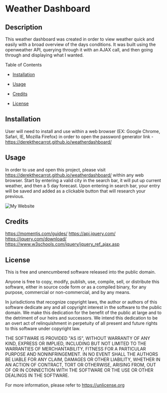 # Weather Dashboard

## Description
This weather dashboard was created in order to view weather quick and easily with a broad overview of the days conditions. It was built using the openweather API, querying through it with an AJAX call, and then going through and displaying what I wanted.

Table of Contents

* [Installation](#installation)

* [Usage](#usage)

* [Credits](#credits)

* [License](#license)

## Installation

User will need to install and use within a web browser (EX: Google Chrome, Safari, IE, Mozilla Firefox) in order to open the password generator link - https://derekthecarrot.github.io/weatherdashboard/

## Usage

In order to use and open this project, please visit https://derekthecarrot.github.io/weatherdashboard/ within any web browser.
Start by entering a valid city in the search bar, it will put up current weather, and then a 5 day forecast.
Upon entering in search bar, your entry will be saved and added as a clickable button that will research your previous.


![My Website](https://derekthecarrot.github.io/weatherdashboard/assets/screenshot.PNG)

## Credits

https://momentjs.com/guides/
https://api.jquery.com/
https://jquery.com/download/
https://www.w3schools.com/jquery/jquery_ref_ajax.asp

## License

This is free and unencumbered software released into the public domain.

Anyone is free to copy, modify, publish, use, compile, sell, or
distribute this software, either in source code form or as a compiled
binary, for any purpose, commercial or non-commercial, and by any
means.

In jurisdictions that recognize copyright laws, the author or authors
of this software dedicate any and all copyright interest in the
software to the public domain. We make this dedication for the benefit
of the public at large and to the detriment of our heirs and
successors. We intend this dedication to be an overt act of
relinquishment in perpetuity of all present and future rights to this
software under copyright law.

THE SOFTWARE IS PROVIDED "AS IS", WITHOUT WARRANTY OF ANY KIND,
EXPRESS OR IMPLIED, INCLUDING BUT NOT LIMITED TO THE WARRANTIES OF
MERCHANTABILITY, FITNESS FOR A PARTICULAR PURPOSE AND NONINFRINGEMENT.
IN NO EVENT SHALL THE AUTHORS BE LIABLE FOR ANY CLAIM, DAMAGES OR
OTHER LIABILITY, WHETHER IN AN ACTION OF CONTRACT, TORT OR OTHERWISE,
ARISING FROM, OUT OF OR IN CONNECTION WITH THE SOFTWARE OR THE USE OR
OTHER DEALINGS IN THE SOFTWARE.

For more information, please refer to <https://unlicense.org>